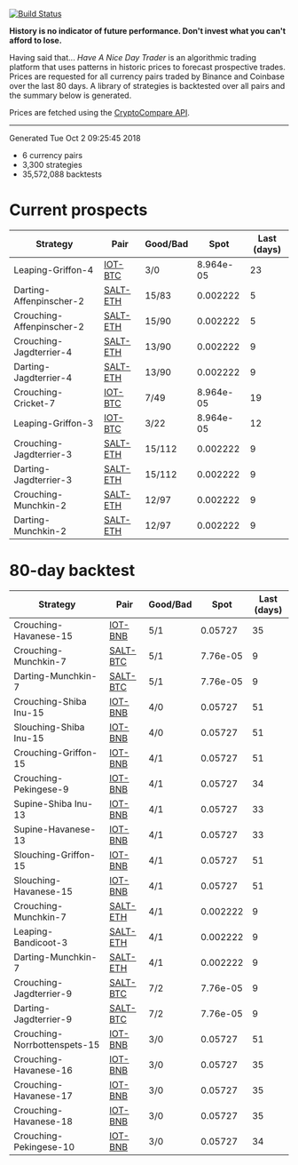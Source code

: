 [![Build Status](https://travis-ci.org/deanturpin/handt.svg?branch=master)](https://travis-ci.org/deanturpin/handt)

**History is no indicator of future performance. Don't invest what you can't
afford to lose.**

Having said that... *Have A Nice Day Trader* is an algorithmic trading platform
that uses patterns in historic prices to forecast prospective trades. Prices
are requested for all currency pairs traded by Binance and Coinbase over the
last 80 days. A library of strategies is backtested over all pairs and the
summary below is generated.

Prices are fetched using the [CryptoCompare
API](https://min-api.cryptocompare.com/).

---

Generated Tue Oct  2 09:25:45 2018

* 6 currency pairs
* 3,300 strategies
* 35,572,088 backtests

# Current prospects

Strategy|Pair|Good/Bad|Spot|Last (days)
---|---|---|---|---
Leaping-Griffon-4|[IOT-BTC](https://binance.com/en/trade/IOT_BTC)|3/0|8.964e-05|23
Darting-Affenpinscher-2|[SALT-ETH](https://binance.com/en/trade/SALT_ETH)|15/83|0.002222|5
Crouching-Affenpinscher-2|[SALT-ETH](https://binance.com/en/trade/SALT_ETH)|15/90|0.002222|5
Crouching-Jagdterrier-4|[SALT-ETH](https://binance.com/en/trade/SALT_ETH)|13/90|0.002222|9
Darting-Jagdterrier-4|[SALT-ETH](https://binance.com/en/trade/SALT_ETH)|13/90|0.002222|9
Crouching-Cricket-7|[IOT-BTC](https://binance.com/en/trade/IOT_BTC)|7/49|8.964e-05|19
Leaping-Griffon-3|[IOT-BTC](https://binance.com/en/trade/IOT_BTC)|3/22|8.964e-05|12
Crouching-Jagdterrier-3|[SALT-ETH](https://binance.com/en/trade/SALT_ETH)|15/112|0.002222|9
Darting-Jagdterrier-3|[SALT-ETH](https://binance.com/en/trade/SALT_ETH)|15/112|0.002222|9
Crouching-Munchkin-2|[SALT-ETH](https://binance.com/en/trade/SALT_ETH)|12/97|0.002222|9
Darting-Munchkin-2|[SALT-ETH](https://binance.com/en/trade/SALT_ETH)|12/97|0.002222|9

# 80-day backtest

Strategy|Pair|Good/Bad|Spot|Last (days)
---|---|---|---|---
Crouching-Havanese-15|[IOT-BNB](https://binance.com/en/trade/IOT_BNB)|5/1|0.05727|35
Crouching-Munchkin-7|[SALT-BTC](https://binance.com/en/trade/SALT_BTC)|5/1|7.76e-05|9
Darting-Munchkin-7|[SALT-BTC](https://binance.com/en/trade/SALT_BTC)|5/1|7.76e-05|9
Crouching-Shiba Inu-15|[IOT-BNB](https://binance.com/en/trade/IOT_BNB)|4/0|0.05727|51
Slouching-Shiba Inu-15|[IOT-BNB](https://binance.com/en/trade/IOT_BNB)|4/0|0.05727|51
Crouching-Griffon-15|[IOT-BNB](https://binance.com/en/trade/IOT_BNB)|4/1|0.05727|51
Crouching-Pekingese-9|[IOT-BNB](https://binance.com/en/trade/IOT_BNB)|4/1|0.05727|34
Supine-Shiba Inu-13|[IOT-BNB](https://binance.com/en/trade/IOT_BNB)|4/1|0.05727|33
Supine-Havanese-13|[IOT-BNB](https://binance.com/en/trade/IOT_BNB)|4/1|0.05727|33
Slouching-Griffon-15|[IOT-BNB](https://binance.com/en/trade/IOT_BNB)|4/1|0.05727|51
Slouching-Havanese-15|[IOT-BNB](https://binance.com/en/trade/IOT_BNB)|4/1|0.05727|51
Crouching-Munchkin-7|[SALT-ETH](https://binance.com/en/trade/SALT_ETH)|4/1|0.002222|9
Leaping-Bandicoot-3|[SALT-ETH](https://binance.com/en/trade/SALT_ETH)|4/1|0.002222|9
Darting-Munchkin-7|[SALT-ETH](https://binance.com/en/trade/SALT_ETH)|4/1|0.002222|9
Crouching-Jagdterrier-9|[SALT-BTC](https://binance.com/en/trade/SALT_BTC)|7/2|7.76e-05|9
Darting-Jagdterrier-9|[SALT-BTC](https://binance.com/en/trade/SALT_BTC)|7/2|7.76e-05|9
Crouching-Norrbottenspets-15|[IOT-BNB](https://binance.com/en/trade/IOT_BNB)|3/0|0.05727|51
Crouching-Havanese-16|[IOT-BNB](https://binance.com/en/trade/IOT_BNB)|3/0|0.05727|35
Crouching-Havanese-17|[IOT-BNB](https://binance.com/en/trade/IOT_BNB)|3/0|0.05727|35
Crouching-Havanese-18|[IOT-BNB](https://binance.com/en/trade/IOT_BNB)|3/0|0.05727|35
Crouching-Pekingese-10|[IOT-BNB](https://binance.com/en/trade/IOT_BNB)|3/0|0.05727|34

